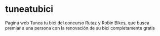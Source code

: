 # tuneatubici
Pagina web Tunea tu bici del concurso Rutaz y Robin Bikes, que busca premiar a una persona con la renovación de su bici completamente gratis
